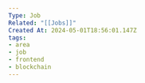 ```yaml
---
Type: Job
Related: "[[Jobs]]"
Created At: 2024-05-01T18:56:01.147Z
tags: 
- area
- job
- frontend
- blockchain
---
```

